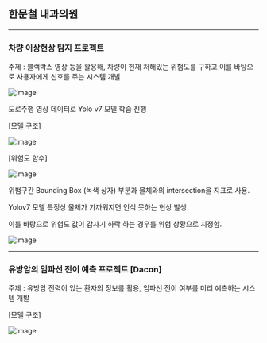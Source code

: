 ## 한문철 내과의원

___________________________________

### 차량 이상현상 탐지 프로젝트

주제 : 블랙박스 영상 등을 활용해, 차량이 현재 처해있는 위험도를 구하고 이를 바탕으로 사용자에게 신호를 주는 시스템 개발

![image](https://user-images.githubusercontent.com/87689944/212276275-d81e6ec8-5148-4f42-b2a2-2035923a53e5.png)

도로주행 영상 데이터로 Yolo v7 모델 학습 진행

[모델 구조]

![image](https://user-images.githubusercontent.com/87689944/212276514-ea13c4d9-6b47-4ecb-a114-fa2cb1a0a9da.png)

[위험도 함수]

![image](https://user-images.githubusercontent.com/87689944/212276618-c97ceefa-4054-43d8-828a-39bf411d35fe.png)

위험구간 Bounding Box (녹색 상자) 부분과 물체와의 intersection을 지표로 사용. 

Yolov7 모델 특징상 물체가 가까워지면 인식 못하는 현상 발생

이를 바탕으로 위험도 값이 갑자기 하락 하는 경우를 위험 상황으로 지정함.

![image](https://user-images.githubusercontent.com/87689944/212276818-dec7b31c-e1e5-4242-a479-e62cce829c08.png)

_______________________________

### 유방암의 임파선 전이 예측 프로젝트 [Dacon]

주제 : 유방암 전력이 있는 환자의 정보를 활용, 임파선 전이 여부를 미리 예측하는 시스템 개발

[모델 구조]

![image](https://user-images.githubusercontent.com/87689944/212277013-6b28886c-6ade-45c1-b042-d7e71aa354e4.png)




